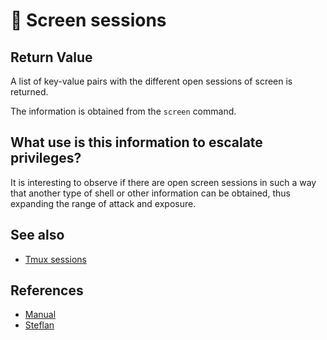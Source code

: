 # 🧪 Screen sessions

## Return Value
A list of key-value pairs with the different open sessions of screen is returned.

The information is obtained from the `screen` command.

## What use is this information to escalate privileges?
It is interesting to observe if there are open screen sessions in such a way that another type of shell or other information can be obtained, thus expanding the range of attack and exposure.

## See also
- [Tmux sessions](tmux)

## References
- [Manual](https://www.man7.org/linux/man-pages/man1/screen.1.html)
- [Steflan](https://steflan-security.com/linux-privilege-escalation-exploiting-shell-sessions/)
